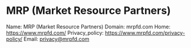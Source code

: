 
# MRP (Market Resource Partners)

Name: MRP (Market Resource Partners)
Domain: mrpfd.com
Home: https://www.mrpfd.com/
Privacy_policy: https://www.mrpfd.com/privacy-policy/
Email: privacy@mrpfd.com
